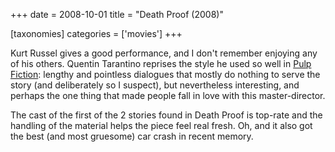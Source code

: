 +++
date = 2008-10-01
title = "Death Proof (2008)"

[taxonomies]
categories = ['movies']
+++

Kurt Russel gives a good performance, and I don\'t remember enjoying any
of his others. Quentin Tarantino reprises the style he used so well in
[Pulp Fiction][]: lengthy and pointless dialogues that mostly do nothing
to serve the story (and deliberately so I suspect), but nevertheless
interesting, and perhaps the one thing that made people fall in love
with this master-director.

The cast of the first of the 2 stories found in Death Proof is top-rate
and the handling of the material helps the piece feel real fresh. Oh,
and it also got the best (and most gruesome) car crash in recent memory.

  [Pulp Fiction]: http://movies.tshepang.net/300-the-visual-masterpiece-pulp-fiction-the-ex-masterpiece
